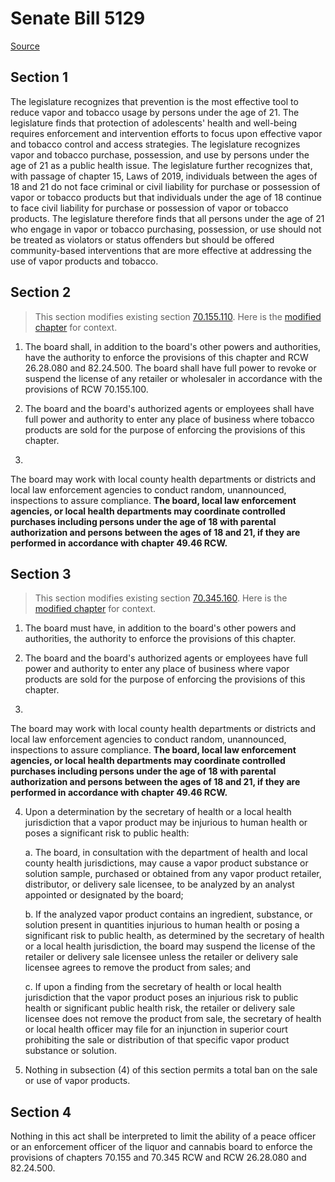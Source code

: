 # Senate Bill 5129

[Source](http://lawfilesext.leg.wa.gov/biennium/2021-22/Xml/Bills/Senate%20Bills/5129.xml)
## Section 1
The legislature recognizes that prevention is the most effective tool to reduce vapor and tobacco usage by persons under the age of 21. The legislature finds that protection of adolescents' health and well-being requires enforcement and intervention efforts to focus upon effective vapor and tobacco control and access strategies. The legislature recognizes vapor and tobacco purchase, possession, and use by persons under the age of 21 as a public health issue. The legislature further recognizes that, with passage of chapter 15, Laws of 2019, individuals between the ages of 18 and 21 do not face criminal or civil liability for purchase or possession of vapor or tobacco products but that individuals under the age of 18 continue to face civil liability for purchase or possession of vapor or tobacco products. The legislature therefore finds that all persons under the age of 21 who engage in vapor or tobacco purchasing, possession, or use should not be treated as violators or status offenders but should be offered community-based interventions that are more effective at addressing the use of vapor products and tobacco.


## Section 2
> This section modifies existing section [70.155.110](/rcw/70_public_health_and_safety/70.155_tobacco—access_to_minors.md). Here is the [modified chapter](rcw/70_public_health_and_safety/70.155_tobacco—access_to_minors.md) for context.

1. The  board shall, in addition to the board's other powers and authorities, have the authority to enforce the provisions of this chapter and RCW 26.28.080 and 82.24.500. The  board shall have full power to revoke or suspend the license of any retailer or wholesaler in accordance with the provisions of RCW 70.155.100.

2. The  board and the board's authorized agents or employees shall have full power and authority to enter any place of business where tobacco products are sold for the purpose of enforcing the provisions of this chapter.

3.

The  board may work with local county health departments or districts and local law enforcement agencies to conduct random, unannounced, inspections to assure compliance. **The board, local law enforcement agencies, or local health departments may coordinate controlled purchases including persons under the age of 18 with parental authorization and persons between the ages of 18 and 21, if they are performed in accordance with chapter 49.46 RCW.**


## Section 3
> This section modifies existing section [70.345.160](/rcw/70_public_health_and_safety/70.345_vapor_products.md). Here is the [modified chapter](rcw/70_public_health_and_safety/70.345_vapor_products.md) for context.

1. The board must have, in addition to the board's other powers and authorities, the authority to enforce the provisions of this chapter.

2. The board and the board's authorized agents or employees have full power and authority to enter any place of business where vapor products are sold for the purpose of enforcing the provisions of this chapter.

3.

The board may work with local county health departments or districts and local law enforcement agencies to conduct random, unannounced, inspections to assure compliance. **The board, local law enforcement agencies, or local health departments may coordinate controlled purchases including persons under the age of 18 with parental authorization and persons between the ages of 18 and 21, if they are performed in accordance with chapter 49.46 RCW.**

4. Upon a determination by the secretary of health or a local health jurisdiction that a vapor product may be injurious to human health or poses a significant risk to public health:

    a. The board, in consultation with the department of health and local county health jurisdictions, may cause a vapor product substance or solution sample, purchased or obtained from any vapor product retailer, distributor, or delivery sale licensee, to be analyzed by an analyst appointed or designated by the board;

    b. If the analyzed vapor product contains an ingredient, substance, or solution present in quantities injurious to human health or posing a significant risk to public health, as determined by the secretary of health or a local health jurisdiction, the board may suspend the license of the retailer or delivery sale licensee unless the retailer or delivery sale licensee agrees to remove the product from sales; and

    c. If upon a finding from the secretary of health or local health jurisdiction that the vapor product poses an injurious risk to public health or significant public health risk, the retailer or delivery sale licensee does not remove the product from sale, the secretary of health or local health officer may file for an injunction in superior court prohibiting the sale or distribution of that specific vapor product substance or solution.

5. Nothing in subsection (4) of this section permits a total ban on the sale or use of vapor products.


## Section 4
Nothing in this act shall be interpreted to limit the ability of a peace officer or an enforcement officer of the liquor and cannabis board to enforce the provisions of chapters 70.155 and 70.345 RCW and RCW 26.28.080 and 82.24.500.

